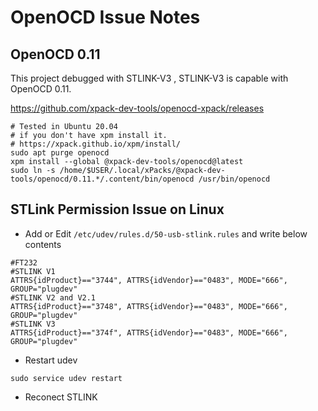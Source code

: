 # OpenOCD Issue Notes

## OpenOCD 0.11
This project debugged with STLINK-V3 , STLINK-V3 is capable with OpenOCD 0.11.

https://github.com/xpack-dev-tools/openocd-xpack/releases

```shell
# Tested in Ubuntu 20.04
# if you don't have xpm install it. 
# https://xpack.github.io/xpm/install/
sudo apt purge openocd
xpm install --global @xpack-dev-tools/openocd@latest
sudo ln -s /home/$USER/.local/xPacks/@xpack-dev-tools/openocd/0.11.*/.content/bin/openocd /usr/bin/openocd
```

## STLink Permission Issue on Linux
- Add or Edit `/etc/udev/rules.d/50-usb-stlink.rules` and write below contents
```
#FT232
#STLINK V1
ATTRS{idProduct}=="3744", ATTRS{idVendor}=="0483", MODE="666", GROUP="plugdev"
#STLINK V2 and V2.1
ATTRS{idProduct}=="3748", ATTRS{idVendor}=="0483", MODE="666", GROUP="plugdev"
#STLINK V3
ATTRS{idProduct}=="374f", ATTRS{idVendor}=="0483", MODE="666", GROUP="plugdev"
```

- Restart udev
```shell
sudo service udev restart
```

- Reconect STLINK
